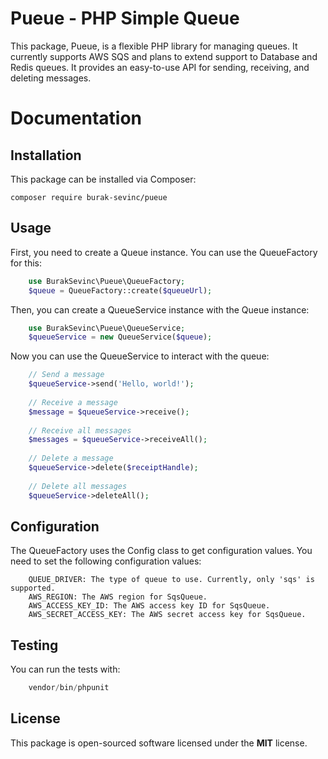 # Pueue - PHP Simple Queue

This package, Pueue, is a flexible PHP library for managing queues. It currently supports AWS SQS and plans to extend
support to Database and Redis queues. It provides an easy-to-use API for sending, receiving, and deleting messages.

# Documentation

## Installation

This package can be installed via Composer:

    composer require burak-sevinc/pueue  

## Usage

First, you need to create a Queue instance. You can use the QueueFactory for this:
```php
    use BurakSevinc\Pueue\QueueFactory;
    $queue = QueueFactory::create($queueUrl);  
```

Then, you can create a QueueService instance with the Queue instance:

```php
    use BurakSevinc\Pueue\QueueService;
    $queueService = new QueueService($queue);  
```

Now you can use the QueueService to interact with the queue:
```php
    // Send a message  
    $queueService->send('Hello, world!');  
      
    // Receive a message  
    $message = $queueService->receive();  
      
    // Receive all messages  
    $messages = $queueService->receiveAll();  
      
    // Delete a message  
    $queueService->delete($receiptHandle);  
      
    // Delete all messages  
    $queueService->deleteAll();  
```

## Configuration

The QueueFactory uses the Config class to get configuration values. You need to set the following configuration values:
```
    QUEUE_DRIVER: The type of queue to use. Currently, only 'sqs' is supported.  
    AWS_REGION: The AWS region for SqsQueue.  
    AWS_ACCESS_KEY_ID: The AWS access key ID for SqsQueue.  
    AWS_SECRET_ACCESS_KEY: The AWS secret access key for SqsQueue.  
```
## Testing

You can run the tests with:
```php
    vendor/bin/phpunit  
```
## License

This package is open-sourced software licensed under the **MIT** license.